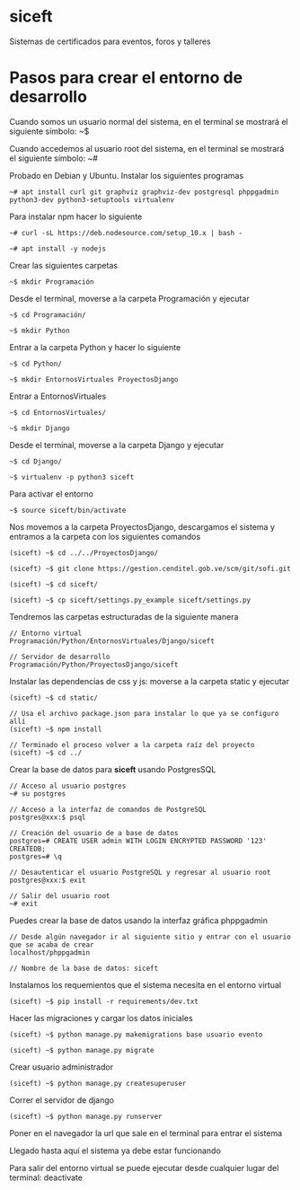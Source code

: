 # siceft

Sistemas de certificados para eventos, foros y talleres

# Pasos para crear el entorno de desarrollo

Cuando somos un usuario normal del sistema, en el terminal se mostrará el siguiente símbolo: ~$

Cuando accedemos al usuario root del sistema, en el terminal se mostrará el siguiente símbolo: ~#

Probado en Debian y Ubuntu. Instalar los siguientes programas

    ~# apt install curl git graphviz graphviz-dev postgresql phppgadmin python3-dev python3-setuptools virtualenv

Para instalar npm hacer lo siguiente

    ~# curl -sL https://deb.nodesource.com/setup_10.x | bash -

    ~# apt install -y nodejs

Crear las siguientes carpetas

    ~$ mkdir Programación

Desde el terminal, moverse a la carpeta Programación y ejecutar

    ~$ cd Programación/

    ~$ mkdir Python

Entrar a la carpeta Python y hacer lo siguiente

    ~$ cd Python/

    ~$ mkdir EntornosVirtuales ProyectosDjango

Entrar a EntornosVirtuales

    ~$ cd EntornosVirtuales/

    ~$ mkdir Django

Desde el terminal, moverse a la carpeta Django y ejecutar

    ~$ cd Django/

    ~$ virtualenv -p python3 siceft

Para activar el entorno

    ~$ source siceft/bin/activate

Nos movemos a la carpeta ProyectosDjango, descargamos el sistema y entramos a la carpeta con los siguientes comandos

    (siceft) ~$ cd ../../ProyectosDjango/

    (siceft) ~$ git clone https://gestion.cenditel.gob.ve/scm/git/sofi.git

    (siceft) ~$ cd siceft/

    (siceft) ~$ cp siceft/settings.py_example siceft/settings.py

Tendremos las carpetas estructuradas de la siguiente manera

    // Entorno virtual
    Programación/Python/EntornosVirtuales/Django/siceft

    // Servidor de desarrollo
    Programación/Python/ProyectosDjango/siceft

Instalar las dependencias de css y js: moverse a la carpeta static y ejecutar

    (siceft) ~$ cd static/

    // Usa el archivo package.json para instalar lo que ya se configuro allí
    (siceft) ~$ npm install

    // Terminado el proceso volver a la carpeta raíz del proyecto
    (siceft) ~$ cd ../

Crear la base de datos para __siceft__ usando PostgresSQL

    // Acceso al usuario postgres
    ~# su postgres

    // Acceso a la interfaz de comandos de PostgreSQL
    postgres@xxx:$ psql

    // Creación del usuario de a base de datos
    postgres=# CREATE USER admin WITH LOGIN ENCRYPTED PASSWORD '123' CREATEDB;
    postgres=# \q

    // Desautenticar el usuario PostgreSQL y regresar al usuario root
    postgres@xxx:$ exit

    // Salir del usuario root
    ~# exit

Puedes crear la base de datos usando la interfaz gráfica phppgadmin

    // Desde algún navegador ir al siguiente sitio y entrar con el usuario que se acaba de crear
    localhost/phppgadmin

    // Nombre de la base de datos: siceft

Instalamos los requemientos que el sistema necesita en el entorno virtual

    (siceft) ~$ pip install -r requirements/dev.txt

Hacer las migraciones y cargar los datos iniciales

    (siceft) ~$ python manage.py makemigrations base usuario evento

    (siceft) ~$ python manage.py migrate

Crear usuario administrador

    (siceft) ~$ python manage.py createsuperuser

Correr el servidor de django

    (siceft) ~$ python manage.py runserver

Poner en el navegador la url que sale en el terminal para entrar el sistema

Llegado hasta aquí el sistema ya debe estar funcionando

Para salir del entorno virtual se puede ejecutar desde cualquier lugar del terminal: deactivate
